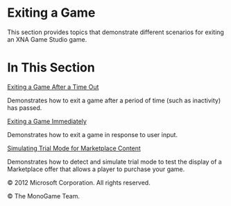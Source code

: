 ﻿

# Exiting a Game

This section provides topics that demonstrate different scenarios for exiting an XNA Game Studio game.

# In This Section

[Exiting a Game After a Time Out](AppModel_HowTo_TimingOut.md)

Demonstrates how to exit a game after a period of time (such as inactivity) has passed.

[Exiting a Game Immediately](AppModel_HowTo_ExitNow.md)

Demonstrates how to exit a game in response to user input.

[Simulating Trial Mode for Marketplace Content](TrialModeAndMarketplace.md)

Demonstrates how to detect and simulate trial mode to test the display of a Marketplace offer that allows a player to purchase your game.

© 2012 Microsoft Corporation. All rights reserved.  

© The MonoGame Team.
